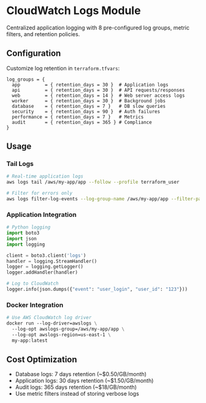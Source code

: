 # CloudWatch Logs Module

Centralized application logging with 8 pre-configured log groups, metric filters, and retention policies.

## Configuration

Customize log retention in `terraform.tfvars`:

```hcl
log_groups = {
  app         = { retention_days = 30 }  # Application logs
  api         = { retention_days = 30 }  # API requests/responses  
  web         = { retention_days = 14 }  # Web server access logs
  worker      = { retention_days = 30 }  # Background jobs
  database    = { retention_days = 7 }   # DB slow queries
  security    = { retention_days = 90 }  # Auth failures
  performance = { retention_days = 7 }   # Metrics
  audit       = { retention_days = 365 } # Compliance
}
```

## Usage

### Tail Logs
```bash
# Real-time application logs
aws logs tail /aws/my-app/app --follow --profile terraform_user

# Filter for errors only
aws logs filter-log-events --log-group-name /aws/my-app/app --filter-pattern ERROR --profile terraform_user
```

### Application Integration
```python
# Python logging
import boto3
import json
import logging

client = boto3.client('logs')
handler = logging.StreamHandler()
logger = logging.getLogger()
logger.addHandler(handler)

# Log to CloudWatch
logger.info(json.dumps({"event": "user_login", "user_id": "123"}))
```

### Docker Integration
```dockerfile
# Use AWS CloudWatch log driver
docker run --log-driver=awslogs \
  --log-opt awslogs-group=/aws/my-app/app \
  --log-opt awslogs-region=us-east-1 \
  my-app:latest
```

## Cost Optimization

- Database logs: 7 days retention (~$0.50/GB/month)
- Application logs: 30 days retention (~$1.50/GB/month)  
- Audit logs: 365 days retention (~$18/GB/month)
- Use metric filters instead of storing verbose logs 
